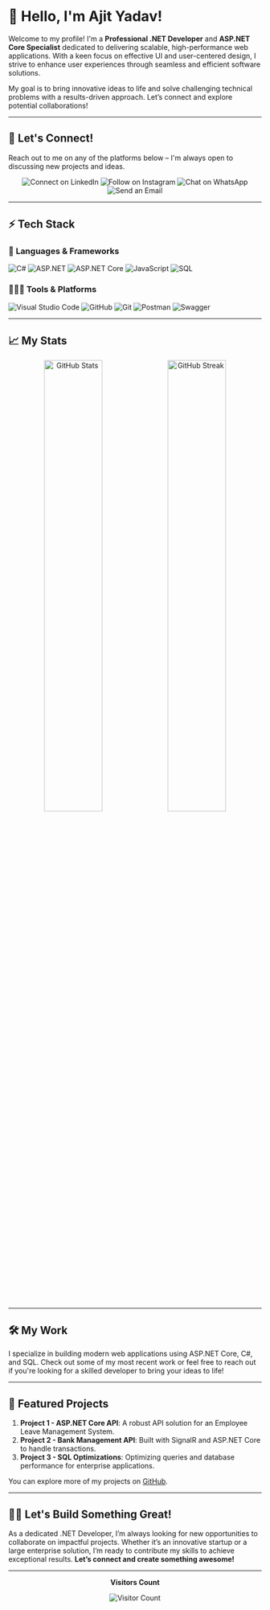 # 👋 Hello, I'm Ajit Yadav!

Welcome to my profile! I'm a **Professional .NET Developer** and **ASP.NET Core Specialist** dedicated to delivering scalable, high-performance web applications. With a keen focus on effective UI and user-centered design, I strive to enhance user experiences through seamless and efficient software solutions.

My goal is to bring innovative ideas to life and solve challenging technical problems with a results-driven approach. Let’s connect and explore potential collaborations!

---

## 🔗 Let's Connect!

Reach out to me on any of the platforms below – I'm always open to discussing new projects and ideas.

<p align="center">
  <a href="https://www.linkedin.com/in/ajit-yadav-059a212a6/" target="_blank" style="text-decoration: none;">
    <img src="https://img.shields.io/badge/LinkedIn-0077B5?style=for-the-badge&logo=linkedin&logoColor=white" title="Connect on LinkedIn" />
  </a>
  <a href="https://www.instagram.com/mr.ajuu_yadav0307/" target="_blank" style="text-decoration: none;">
    <img src="https://img.shields.io/badge/Instagram-E4405F?style=for-the-badge&logo=instagram&logoColor=white" title="Follow on Instagram" />
  </a>
  <a href="https://wa.me/918830774223" target="_blank" style="text-decoration: none;">
    <img src="https://img.shields.io/badge/WhatsApp-25D366?style=for-the-badge&logo=whatsapp&logoColor=white" title="Chat on WhatsApp" />
  </a>
  <a href="mailto:aj1221yadav@gmail.com" target="_blank" style="text-decoration: none;">
    <img src="https://img.shields.io/badge/Gmail-D14836?style=for-the-badge&logo=gmail&logoColor=white" title="Send an Email" />
  </a>
</p>

---

## ⚡ Tech Stack

### 🚀 **Languages & Frameworks**
<p>
  <img src="https://img.shields.io/badge/C%23-239120?style=for-the-badge&logo=c-sharp&logoColor=white" alt="C#" title="C#"/>
  <img src="https://img.shields.io/badge/ASP.NET-512BD4?style=for-the-badge&logo=.net&logoColor=white" alt="ASP.NET" title="ASP.NET"/>
  <img src="https://img.shields.io/badge/ASP.NET_Core-512BD4?style=for-the-badge&logo=.net&logoColor=white" alt="ASP.NET Core" title="ASP.NET Core"/>
  <img src="https://img.shields.io/badge/JavaScript-323330?style=for-the-badge&logo=javascript&logoColor=F7DF1E" alt="JavaScript" title="JavaScript"/>
  <img src="https://img.shields.io/badge/SQL-CC2927?style=for-the-badge&logo=sql&logoColor=white" alt="SQL" title="SQL"/>
</p>

### 🧑🏻‍💻 **Tools & Platforms**
<p>
  <img src="https://img.shields.io/badge/Visual_Studio_Code-0078D4?style=for-the-badge&logo=visual%20studio%20code&logoColor=white" alt="Visual Studio Code" title="Visual Studio Code"/>
  <img src="https://img.shields.io/badge/GitHub-100000?style=for-the-badge&logo=github&logoColor=white" alt="GitHub" title="GitHub"/>
  <img src="https://img.shields.io/badge/Git-F05032?style=for-the-badge&logo=git&logoColor=white" alt="Git" title="Git"/>
  <img src="https://img.shields.io/badge/Postman-FF6C37?style=for-the-badge&logo=Postman&logoColor=white" alt="Postman" title="Postman"/>
  <img src="https://img.shields.io/badge/Swagger-85EA2D?style=for-the-badge&logo=swagger&logoColor=black" alt="Swagger" title="Swagger"/>
</p>

---

## 📈 My Stats

<p align="center">
  <img width="48%" src="https://github-readme-stats.vercel.app/api?username=ajityadav&show_icons=true&hide_border=true&theme=radical" alt="GitHub Stats" title="GitHub Stats"/>
  <img width="48%" src="https://github-readme-streak-stats.herokuapp.com/?user=ajityadav&hide_border=true&theme=radical" alt="GitHub Streak" title="GitHub Streak"/>
</p>

---

## 🛠️ My Work

I specialize in building modern web applications using ASP.NET Core, C#, and SQL. Check out some of my most recent work or feel free to reach out if you're looking for a skilled developer to bring your ideas to life!

---

## 🌟 Featured Projects

1. **Project 1 - ASP.NET Core API**: A robust API solution for an Employee Leave Management System.
2. **Project 2 - Bank Management API**: Built with SignalR and ASP.NET Core to handle transactions.
3. **Project 3 - SQL Optimizations**: Optimizing queries and database performance for enterprise applications.

You can explore more of my projects on [GitHub](https://github.com/Ajityadav0007).

---

## 🧑‍💻 Let's Build Something Great!

As a dedicated .NET Developer, I’m always looking for new opportunities to collaborate on impactful projects. Whether it’s an innovative startup or a large enterprise solution, I’m ready to contribute my skills to achieve exceptional results. **Let’s connect and create something awesome!**

---

<div align="center">
  <p align="center"><b>Visitors Count</b></p>
  <p align="center">
    <img src="https://profile-counter.glitch.me/{ajityadav}/count.svg" alt="Visitor Count" title="Visitor Count"/>
  </p>
</div>

